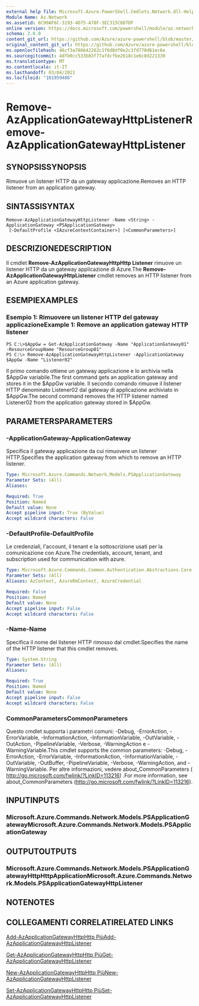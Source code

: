 ```yaml
---
external help file: Microsoft.Azure.PowerShell.Cmdlets.Network.dll-Help.xml
Module Name: Az.Network
ms.assetid: 6C90AF6C-3193-4D75-A78F-3EC315C6D7DF
online version: https://docs.microsoft.com/powershell/module/az.network/remove-azapplicationgatewayhttplistener
schema: 2.0.0
content_git_url: https://github.com/Azure/azure-powershell/blob/master/src/Network/Network/help/Remove-AzApplicationGatewayHttpListener.md
original_content_git_url: https://github.com/Azure/azure-powershell/blob/master/src/Network/Network/help/Remove-AzApplicationGatewayHttpListener.md
ms.openlocfilehash: 46cf3a786642262c1f6d0df0e2c1fd770d61ec6e
ms.sourcegitcommit: 4dfb0cc533b83f77afdcfbe2618c1e6c8d221330
ms.translationtype: MT
ms.contentlocale: it-IT
ms.lasthandoff: 03/04/2021
ms.locfileid: "101959486"
---
```

# <span data-ttu-id="5d79f-101">Remove-AzApplicationGatewayHttpListener</span><span class="sxs-lookup"><span data-stu-id="5d79f-101">Remove-AzApplicationGatewayHttpListener</span></span>

## <span data-ttu-id="5d79f-102">SYNOPSIS</span><span class="sxs-lookup"><span data-stu-id="5d79f-102">SYNOPSIS</span></span>
<span data-ttu-id="5d79f-103">Rimuove un listener HTTP da un gateway applicazione.</span><span class="sxs-lookup"><span data-stu-id="5d79f-103">Removes an HTTP listener from an application gateway.</span></span>

## <span data-ttu-id="5d79f-104">SINTASSI</span><span class="sxs-lookup"><span data-stu-id="5d79f-104">SYNTAX</span></span>

```
Remove-AzApplicationGatewayHttpListener -Name <String> -ApplicationGateway <PSApplicationGateway>
 [-DefaultProfile <IAzureContextContainer>] [<CommonParameters>]
```

## <span data-ttu-id="5d79f-105">DESCRIZIONE</span><span class="sxs-lookup"><span data-stu-id="5d79f-105">DESCRIPTION</span></span>
<span data-ttu-id="5d79f-106">Il cmdlet **Remove-AzApplicationGatewayHttpHttp Listener** rimuove un listener HTTP da un gateway applicazione di Azure.</span><span class="sxs-lookup"><span data-stu-id="5d79f-106">The **Remove-AzApplicationGatewayHttpListener** cmdlet removes an HTTP listener from an Azure application gateway.</span></span>

## <span data-ttu-id="5d79f-107">ESEMPI</span><span class="sxs-lookup"><span data-stu-id="5d79f-107">EXAMPLES</span></span>

### <span data-ttu-id="5d79f-108">Esempio 1: Rimuovere un listener HTTP del gateway applicazione</span><span class="sxs-lookup"><span data-stu-id="5d79f-108">Example 1: Remove an application gateway HTTP listener</span></span>
```
PS C:\>$AppGw = Get-AzApplicationGateway -Name "ApplicationGateway01" -ResourceGroupName "ResourceGroup01"
PS C:\> Remove-AzApplicationGatewayHttpListener -ApplicationGateway $AppGw -Name "Listener02"
```

<span data-ttu-id="5d79f-109">Il primo comando ottiene un gateway applicazione e lo archivia nella $AppGw variabile.</span><span class="sxs-lookup"><span data-stu-id="5d79f-109">The first command gets an application gateway and stores it in the $AppGw variable.</span></span>
<span data-ttu-id="5d79f-110">Il secondo comando rimuove il listener HTTP denominato Listener02 dal gateway di applicazione archiviato in $AppGw.</span><span class="sxs-lookup"><span data-stu-id="5d79f-110">The second command removes the HTTP listener named Listener02 from the application gateway stored in $AppGw.</span></span>

## <span data-ttu-id="5d79f-111">PARAMETERS</span><span class="sxs-lookup"><span data-stu-id="5d79f-111">PARAMETERS</span></span>

### <span data-ttu-id="5d79f-112">-ApplicationGateway</span><span class="sxs-lookup"><span data-stu-id="5d79f-112">-ApplicationGateway</span></span>
<span data-ttu-id="5d79f-113">Specifica il gateway applicazione da cui rimuovere un listener HTTP.</span><span class="sxs-lookup"><span data-stu-id="5d79f-113">Specifies the application gateway from which to remove an HTTP listener.</span></span>

```yaml
Type: Microsoft.Azure.Commands.Network.Models.PSApplicationGateway
Parameter Sets: (All)
Aliases:

Required: True
Position: Named
Default value: None
Accept pipeline input: True (ByValue)
Accept wildcard characters: False
```

### <span data-ttu-id="5d79f-114">-DefaultProfile</span><span class="sxs-lookup"><span data-stu-id="5d79f-114">-DefaultProfile</span></span>
<span data-ttu-id="5d79f-115">Le credenziali, l'account, il tenant e la sottoscrizione usati per la comunicazione con Azure.</span><span class="sxs-lookup"><span data-stu-id="5d79f-115">The credentials, account, tenant, and subscription used for communication with azure.</span></span>

```yaml
Type: Microsoft.Azure.Commands.Common.Authentication.Abstractions.Core.IAzureContextContainer
Parameter Sets: (All)
Aliases: AzContext, AzureRmContext, AzureCredential

Required: False
Position: Named
Default value: None
Accept pipeline input: False
Accept wildcard characters: False
```

### <span data-ttu-id="5d79f-116">-Name</span><span class="sxs-lookup"><span data-stu-id="5d79f-116">-Name</span></span>
<span data-ttu-id="5d79f-117">Specifica il nome del listener HTTP rimosso dal cmdlet.</span><span class="sxs-lookup"><span data-stu-id="5d79f-117">Specifies the name of the HTTP listener that this cmdlet removes.</span></span>

```yaml
Type: System.String
Parameter Sets: (All)
Aliases:

Required: True
Position: Named
Default value: None
Accept pipeline input: False
Accept wildcard characters: False
```

### <span data-ttu-id="5d79f-118">CommonParameters</span><span class="sxs-lookup"><span data-stu-id="5d79f-118">CommonParameters</span></span>
<span data-ttu-id="5d79f-119">Questo cmdlet supporta i parametri comuni: -Debug, -ErrorAction, -ErrorVariable, -InformationAction, -InformationVariable, -OutVariable, -OutAction, -PipelineVariable, -Verbose, -WarningAction e -WarningVariable.</span><span class="sxs-lookup"><span data-stu-id="5d79f-119">This cmdlet supports the common parameters: -Debug, -ErrorAction, -ErrorVariable, -InformationAction, -InformationVariable, -OutVariable, -OutBuffer, -PipelineVariable, -Verbose, -WarningAction, and -WarningVariable.</span></span> <span data-ttu-id="5d79f-120">Per altre informazioni, vedere about_CommonParameters ( http://go.microsoft.com/fwlink/?LinkID=113216) .</span><span class="sxs-lookup"><span data-stu-id="5d79f-120">For more information, see about_CommonParameters (http://go.microsoft.com/fwlink/?LinkID=113216).</span></span>

## <span data-ttu-id="5d79f-121">INPUT</span><span class="sxs-lookup"><span data-stu-id="5d79f-121">INPUTS</span></span>

### <span data-ttu-id="5d79f-122">Microsoft.Azure.Commands.Network.Models.PSApplicationGateway</span><span class="sxs-lookup"><span data-stu-id="5d79f-122">Microsoft.Azure.Commands.Network.Models.PSApplicationGateway</span></span>

## <span data-ttu-id="5d79f-123">OUTPUT</span><span class="sxs-lookup"><span data-stu-id="5d79f-123">OUTPUTS</span></span>

### <span data-ttu-id="5d79f-124">Microsoft.Azure.Commands.Network.Models.PSApplicationGatewayHttpHttpApplication</span><span class="sxs-lookup"><span data-stu-id="5d79f-124">Microsoft.Azure.Commands.Network.Models.PSApplicationGatewayHttpListener</span></span>

## <span data-ttu-id="5d79f-125">NOTE</span><span class="sxs-lookup"><span data-stu-id="5d79f-125">NOTES</span></span>

## <span data-ttu-id="5d79f-126">COLLEGAMENTI CORRELATI</span><span class="sxs-lookup"><span data-stu-id="5d79f-126">RELATED LINKS</span></span>

[<span data-ttu-id="5d79f-127">Add-AzApplicationGatewayHttpHttp Più</span><span class="sxs-lookup"><span data-stu-id="5d79f-127">Add-AzApplicationGatewayHttpListener</span></span>](./Add-AzApplicationGatewayHttpListener.md)

[<span data-ttu-id="5d79f-128">Get-AzApplicationGatewayHttpHttp Più</span><span class="sxs-lookup"><span data-stu-id="5d79f-128">Get-AzApplicationGatewayHttpListener</span></span>](./Get-AzApplicationGatewayHttpListener.md)

[<span data-ttu-id="5d79f-129">New-AzApplicationGatewayHttpHttp Più</span><span class="sxs-lookup"><span data-stu-id="5d79f-129">New-AzApplicationGatewayHttpListener</span></span>](./New-AzApplicationGatewayHttpListener.md)

[<span data-ttu-id="5d79f-130">Set-AzApplicationGatewayHttpHttp Più</span><span class="sxs-lookup"><span data-stu-id="5d79f-130">Set-AzApplicationGatewayHttpListener</span></span>](./Set-AzApplicationGatewayHttpListener.md)


